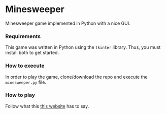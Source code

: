 # Minesweeper

Minesweeper game implemented in Python with a nice GUI.

### Requirements

This game was written in Python using the `tkinter` library. Thus, you must install both to get started.

### How to execute

In order to play the game, clone/download the repo and execute the `minesweeper.py` file.

### How to play

Follow what this [this website](https://www.instructables.com/id/How-to-play-minesweeper/) has to say.
